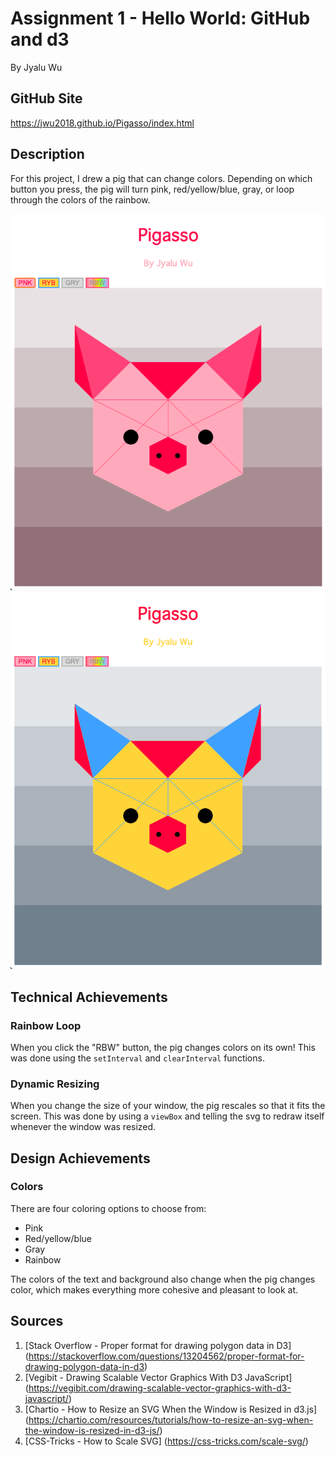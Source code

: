 Assignment 1 - Hello World: GitHub and d3
===
By Jyalu Wu

GitHub Site
---
https://jwu2018.github.io/Pigasso/index.html


Description
---
For this project, I drew a pig that can change colors. Depending on which button you press, the pig will turn pink, red/yellow/blue, gray, or loop through the colors of the rainbow.

![Pink Pig](images/pink-pig.png)
![RYB Pig](images/ryb-pig.png)


Technical Achievements
---
### Rainbow Loop
When you click the "RBW" button, the pig changes colors on its own! This was done using the `setInterval` and `clearInterval` functions.

### Dynamic Resizing
When you change the size of your window, the pig rescales so that it fits the screen. This was done by using a `viewBox` and telling the svg to redraw itself whenever the window was resized.


Design Achievements
---
### Colors
There are four coloring options to choose from:
- Pink
- Red/yellow/blue
- Gray
- Rainbow

The colors of the text and background also change when the pig changes color, which makes everything more cohesive and pleasant to look at.


Sources
---
1. [Stack Overflow - Proper format for drawing polygon data in D3] (https://stackoverflow.com/questions/13204562/proper-format-for-drawing-polygon-data-in-d3)
2. [Vegibit - Drawing Scalable Vector Graphics With D3 JavaScript] (https://vegibit.com/drawing-scalable-vector-graphics-with-d3-javascript/)
3. [Chartio - How to Resize an SVG When the Window is Resized in d3.js] (https://chartio.com/resources/tutorials/how-to-resize-an-svg-when-the-window-is-resized-in-d3-js/)
4. [CSS-Tricks - How to Scale SVG] (https://css-tricks.com/scale-svg/)
